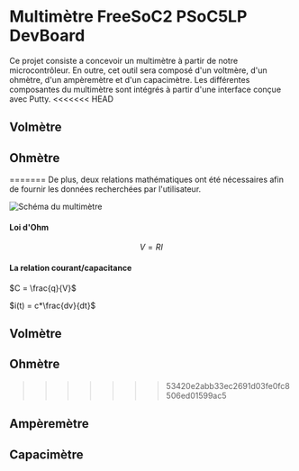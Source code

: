 # Multimètre FreeSoC2 PSoC5LP DevBoard
Ce projet consiste a concevoir un multimètre à partir de notre microcontrôleur. 
En outre, cet outil sera composé d'un voltmère, d'un ohmètre, d'un ampèremètre et d'un capacimètre.
Les différentes composantes du multimètre sont intégrés à partir d'une interface conçue avec Putty.
<<<<<<< HEAD

## Volmètre



## Ohmètre


=======
De plus, deux relations mathématiques ont été nécessaires afin de fournir les données recherchées par 
l'utilisateur.

![Schéma du multimètre](documentation/images/Schéma_Multimetre.png "Schéma du multimètre")



#### Loi d'Ohm
$$V = RI$$

#### La relation courant/capacitance
$C = \frac{q}{V}$

$i(t) = c*\frac{dv}{dt}$

## Volmètre


## Ohmètre
>>>>>>> 53420e2abb33ec2691d03fe0fc8506ed01599ac5

## Ampèremètre



## Capacimètre